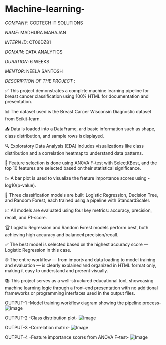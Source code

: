 # Machine-learning-

*COMPANY*: CODTECH IT SOLUTIONS

*NAME*: MADHURA MAHAJAN

*INTERN ID*: CT06DZ81 

*DOMAIN*: DATA ANALYTICS

*DURATION*: 6 WEEKS

*MENTOR*: NEELA SANTOSH

*DESCRIPTION OF THE PROJECT* :

✅ This project demonstrates a complete machine learning pipeline for breast cancer classification using 100% HTML for documentation and presentation.

📊 The dataset used is the Breast Cancer Wisconsin Diagnostic dataset from Scikit-learn.

📥 Data is loaded into a DataFrame, and basic information such as shape, class distribution, and sample rows is displayed.

🔍 Exploratory Data Analysis (EDA) includes visualizations like class distribution and a correlation heatmap to understand data patterns.

🧪 Feature selection is done using ANOVA F-test with SelectKBest, and the top 10 features are selected based on their statistical significance.

📉 A bar plot is used to visualize the feature importance scores using -log10(p-value).

🤖 Three classification models are built: Logistic Regression, Decision Tree, and Random Forest, each trained using a pipeline with StandardScaler.

📈 All models are evaluated using four key metrics: accuracy, precision, recall, and F1-score.

🏆 Logistic Regression and Random Forest models perform best, both achieving high accuracy and balanced precision/recall.

✅ The best model is selected based on the highest accuracy score — Logistic Regression in this case.

🌐 The entire workflow — from imports and data loading to model training and evaluation — is clearly explained and organized in HTML format only, making it easy to understand and present visually.

📚 This project serves as a well-structured educational tool, showcasing machine learning logic through a front-end presentation with no additional frameworks or programming interfaces used in the output files.

OUTPUT-1
-Model training workflow diagram showing the pipeline process-
![Image](https://github.com/user-attachments/assets/b00f95f5-b7b8-4a07-a132-917891b5da80)

OUTPUT-2
-Class distribution plot-
![Image](https://github.com/user-attachments/assets/ca8b8cd8-6cd6-4ce6-9863-ee94cb0facd0)

OUTPUT-3
-Correlation matrix-
![Image](https://github.com/user-attachments/assets/d80479ba-e4d8-4d12-9603-1871303c3ee1)

OUTPUT-4
-Feature importance scores from ANOVA F-test-
![Image](https://github.com/user-attachments/assets/33272602-7f72-49e8-bb4f-90842c49c9af)





